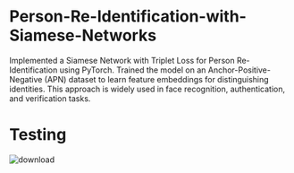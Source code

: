 # Person-Re-Identification-with-Siamese-Networks
Implemented a Siamese Network with Triplet Loss for Person Re-Identification using PyTorch. Trained the model on an Anchor-Positive-Negative (APN) dataset to learn feature embeddings for distinguishing identities. This approach is widely used in face recognition, authentication, and verification tasks.

# Testing

![download](https://github.com/user-attachments/assets/b3bbcab7-a848-4069-ae68-724e347677cb)
